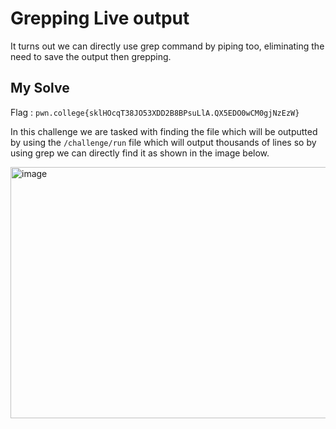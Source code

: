 # Grepping Live output

It turns out we can directly use grep command by piping too, eliminating the need to save the output then grepping.

## My Solve

Flag : `pwn.college{sklHOcqT38JO53XDD2B8BPsuLlA.QX5EDO0wCM0gjNzEzW}`

In this challenge we are tasked with finding the file which will be outputted by using the `/challenge/run` file which will output thousands of lines so by using grep we can directly find it as shown in the image below.

<img width="1091" height="402" alt="image" src="https://github.com/user-attachments/assets/c7ff5eee-9cce-4049-a28f-6b18bfc2123a" />
